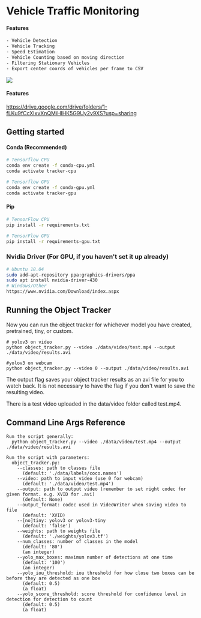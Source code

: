 # Vehicle Traffic Monitoring

#### Features

```bash
- Vehicle Detection
- Vehicle Tracking
- Speed Estimation
- Vehicle Counting based on moving direction
- Filtering Stationary Vehicles
- Export center coords of vehicles per frame to CSV
```

![](https://github.com/Supernova1024/Vehicle_tracking_speed_count/blob/main/result.PNG)

#### Features
https://drive.google.com/drive/folders/1-fLKu9fCcXIxvXnQMiHlHK5G9Uy2v9XS?usp=sharing

## Getting started

#### Conda (Recommended)

```bash
# Tensorflow CPU
conda env create -f conda-cpu.yml
conda activate tracker-cpu

# Tensorflow GPU
conda env create -f conda-gpu.yml
conda activate tracker-gpu
```

#### Pip
```bash
# TensorFlow CPU
pip install -r requirements.txt

# TensorFlow GPU
pip install -r requirements-gpu.txt
```

### Nvidia Driver (For GPU, if you haven't set it up already)
```bash
# Ubuntu 18.04
sudo add-apt-repository ppa:graphics-drivers/ppa
sudo apt install nvidia-driver-430
# Windows/Other
https://www.nvidia.com/Download/index.aspx
```

## Running the Object Tracker
Now you can run the object tracker for whichever model you have created, pretrained, tiny, or custom.
```
# yolov3 on video
python object_tracker.py --video ./data/video/test.mp4 --output ./data/video/results.avi

#yolov3 on webcam 
python object_tracker.py --video 0 --output ./data/video/results.avi

```
The output flag saves your object tracker results as an avi file for you to watch back. It is not necessary to have the flag if you don't want to save the resulting video.

There is a test video uploaded in the data/video folder called test.mp4.

## Command Line Args Reference
```
Run the script generally:
  python object_tracker.py --video ./data/video/test.mp4 --output ./data/video/results.avi

Run the script with parameters:
  object_tracker.py:
    --classes: path to classes file
      (default: './data/labels/coco.names')
    --video: path to input video (use 0 for webcam)
      (default: './data/video/test.mp4')
    --output: path to output video (remember to set right codec for given format. e.g. XVID for .avi)
      (default: None)
    --output_format: codec used in VideoWriter when saving video to file
      (default: 'XVID)
    --[no]tiny: yolov3 or yolov3-tiny
      (default: 'false')
    --weights: path to weights file
      (default: './weights/yolov3.tf')
    --num_classes: number of classes in the model
      (default: '80')
      (an integer)
    --yolo_max_boxes: maximum number of detections at one time
      (default: '100')
      (an integer)
    --yolo_iou_threshold: iou threshold for how close two boxes can be before they are detected as one box
      (default: 0.5)
      (a float)
    --yolo_score_threshold: score threshold for confidence level in detection for detection to count
      (default: 0.5)
      (a float)
```

